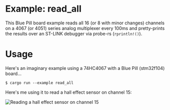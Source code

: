 # Example: read_all

This Blue Pill board example reads all 16 (or 8 with minor changes) channels on a 4067 (or 4051) series analog multiplexer every 100ms and pretty-prints the results over an ST-LINK debugger via probe-rs (`rprintln!()`).

# Usage

Here's an imaginary example using a 74HC4067 with a Blue Pill (stm32f104) board...

```shell
$ cargo run --example read_all
```

Here's me using it to read a hall effect sensor on channel 15:

![Reading a hall effect sensor on channel 15](https://thumbs.gfycat.com/FlippantAptHadrosaurus-size_restricted.gif)
